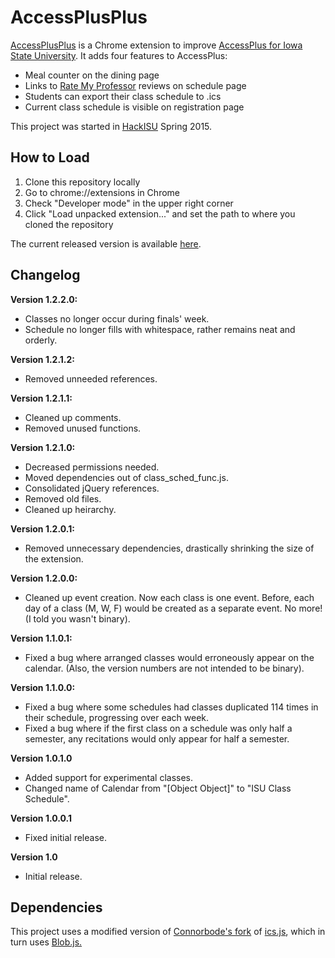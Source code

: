 # AccessPlusPlus
<a href="https://chrome.google.com/webstore/detail/access%20%20/cdchknkpbdccmalfabhdjjkckajhbdif">AccessPlusPlus</a> is a Chrome extension to improve <a href="https://accessplus.iastate.edu/frontdoor/login.jsp">AccessPlus for Iowa State University</a>. It adds four features to AccessPlus:

* Meal counter on the dining page
* Links to <a href="http://www.ratemyprofessors.com/">Rate My Professor</a> reviews on schedule page
* Students can export their class schedule to .ics
* Current class schedule is visible on registration page

This project was started in <a href="http://hackisu.com/">HackISU</a> Spring 2015.

## How to Load

1. Clone this repository locally
2. Go to chrome://extensions in Chrome
3. Check "Developer mode" in the upper right corner
4. Click "Load unpacked extension..." and set the path to where you cloned the repository

The current released version is available <a href="https://chrome.google.com/webstore/detail/access%2B%2B/cdchknkpbdccmalfabhdjjkckajhbdif">here</a>.


## Changelog
**Version 1.2.2.0:**
* Classes no longer occur during finals' week.
* Schedule no longer fills with whitespace, rather remains neat and orderly.

**Version 1.2.1.2:**
* Removed unneeded references.

**Version 1.2.1.1:**
* Cleaned up comments.
* Removed unused functions.

**Version 1.2.1.0:**
* Decreased permissions needed.
* Moved dependencies out of class_sched_func.js.
* Consolidated jQuery references.
* Removed old files.
* Cleaned up heirarchy.


**Version 1.2.0.1:**
* Removed unnecessary dependencies, drastically shrinking the size of the extension.

**Version 1.2.0.0:**
* Cleaned up event creation. Now each class is one event. Before, each day of a class (M, W, F) would be created as a separate event. No more!
(I told you wasn't binary).

**Version 1.1.0.1:**
* Fixed a bug where arranged classes would erroneously appear on the calendar. 
(Also, the version numbers are not intended to be binary).

**Version 1.1.0.0:**
* Fixed a bug where some schedules had classes duplicated 114 times in their schedule, progressing over each week.
* Fixed a bug where if the first class on a schedule was only half a semester, any recitations would only appear for half a semester.

**Version 1.0.1.0**
* Added support for experimental classes.
* Changed name of Calendar from "[Object Object]" to "ISU Class Schedule".

**Version 1.0.0.1**
* Fixed initial release.

**Version 1.0**
* Initial release.

## Dependencies
This project uses a modified version of <a href="https://github.com/connorbode/ics.js">Connorbode's fork</a> of <a href="https://github.com/nwcell/ics.js/">ics.js</a>, which in turn uses <a href="https://github.com/eligrey/Blob.js">Blob.js.</a>
